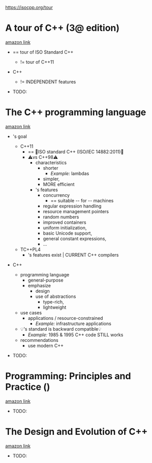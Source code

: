 https://isocpp.org/tour

# A tour of C++ (3@ edition)
[amazon link](https://www.amazon.es/Tour-C-Bjarne-Stroustrup/dp/0136816487)

* == tour of ISO Standard C++
  * != tour of C++11

* C++
  * != INDEPENDENT features

* TODO:

# The C++ programming language
[amazon link](https://www.amazon.es/C-Programming-Language-Bjarne-Stroustrup/dp/0321563840/)

* 's goal
  * C++11
    * == 👀ISO standard C++ (ISO/IEC 14882:2011)👀
    * ⚠️vs C++98⚠️
      * characteristics
        * shorter
          * _Example:_ lambdas
        * simpler,
        * MORE efficient
      * 's features
        * concurrency   
          * == suitable -- for -- machines
        * regular expression handling
        * resource management pointers
        * random numbers
        * improved containers 
        * uniform initialization,
        * basic Unicode support,
        * general constant expressions,
        * ...
  * TC++PL4
    * 's features exist | CURRENT C++ compilers

* C++
  * programming language
    * general-purpose
    * emphasize
      * design
      * use of abstractions
        * type-rich,
        * lightweight 
  * use cases
    * applications / resource-constrained
      * _Example:_ infrastructure applications
  * 💡's standard is backward compatible💡
    * _Example:_ 1985 & 1995 C++ code STILL works 
  * recommendations
    * use modern C++

* TODO:

# Programming: Principles and Practice ()
[amazon link](https://www.amazon.es/Programming-Principles-Practice-Using-C/dp/0138308683/)

* TODO:


# The Design and Evolution of C++
[amazon link](https://www.amazon.com/Design-Evolution-C-Bjarne-Stroustrup/dp/0201543303)

* TODO: 
